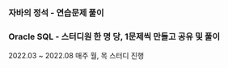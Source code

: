 ### 자바의 정석 - 연습문제 풀이
### Oracle SQL - 스터디원 한 명 당, 1문제씩 만들고 공유 및 풀이

2022.03 ~ 2022.08
매주 월, 목 스터디 진행
